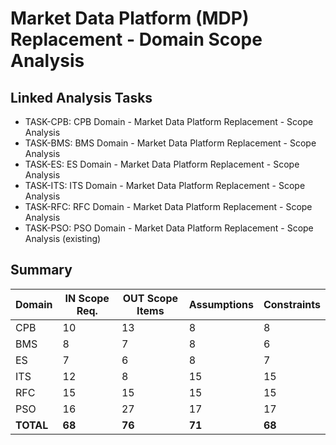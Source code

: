# Market Data Platform (MDP) Replacement - Domain Scope Analysis

## Linked Analysis Tasks

- TASK-CPB: CPB Domain - Market Data Platform Replacement - Scope Analysis
- TASK-BMS: BMS Domain - Market Data Platform Replacement - Scope Analysis
- TASK-ES: ES Domain - Market Data Platform Replacement - Scope Analysis
- TASK-ITS: ITS Domain - Market Data Platform Replacement - Scope Analysis
- TASK-RFC: RFC Domain - Market Data Platform Replacement - Scope Analysis
- TASK-PSO: PSO Domain - Market Data Platform Replacement - Scope Analysis (existing)

## Summary

| Domain | IN Scope Req. | OUT Scope Items | Assumptions | Constraints |
|--------|---------------|-----------------|-------------|-------------|
| CPB | 10 | 13 | 8 | 8 |
| BMS | 8 | 7 | 8 | 6 |
| ES | 7 | 6 | 8 | 7 |
| ITS | 12 | 8 | 15 | 15 |
| RFC | 15 | 15 | 15 | 15 |
| PSO | 16 | 27 | 17 | 17 |
| **TOTAL** | **68** | **76** | **71** | **68** |

